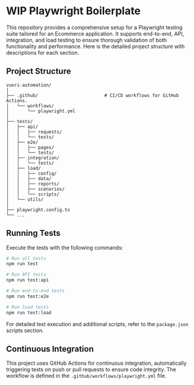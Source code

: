 # WIP Playwright Boilerplate

This repository provides a comprehensive setup for a Playwright testing suite tailored for an Ecommerce application. It supports end-to-end, API, integration, and load testing to ensure thorough validation of both functionality and performance. Here is the detailed project structure with descriptions for each section.

## Project Structure

```plaintext
vuori-automation/
│
├── .github/                         # CI/CD workflows for GitHub Actions.
│   └── workflows/
│       └── playwright.yml
│
├── tests/
│   ├── api/
│   │   ├── requests/
│   │   └── tests/
│   ├── e2e/
│   │   ├── pages/
│   │   └── tests/
│   ├── integration/
│   │   └── tests/
│   ├── load/
│   │   ├── config/
│   │   ├── data/
│   │   ├── reports/
│   │   ├── scenarios/
│   │   └── scripts/
│   └── utils/
│
├── playwright.config.ts
└── ...
```

## Running Tests

Execute the tests with the following commands:

```bash
# Run all tests
npm run test

# Run API tests
npm run test:api

# Run end-to-end tests
npm run test:e2e

# Run load tests
npm run test:load
```

For detailed test execution and additional scripts, refer to the `package.json` scripts section.

## Continuous Integration

This project uses GitHub Actions for continuous integration, automatically triggering tests on push or pull requests to ensure code integrity. The workflow is defined in the `.github/workflows/playwright.yml` file.
